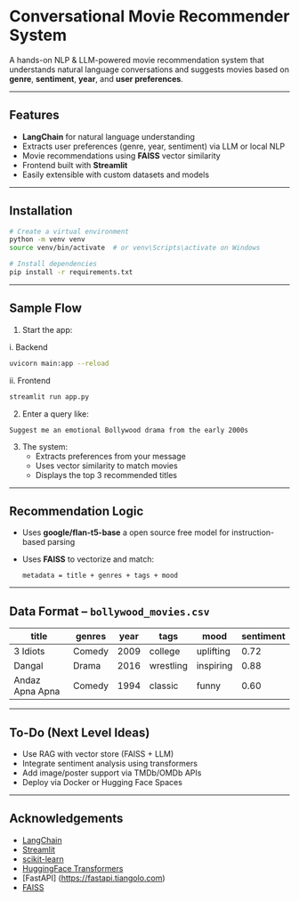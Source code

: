 

#  Conversational Movie Recommender System

A hands-on NLP & LLM-powered movie recommendation system that understands natural language conversations and suggests movies based on **genre**, **sentiment**, **year**, and **user preferences**.

---

##  Features

-  **LangChain** for natural language understanding
-  Extracts user preferences (genre, year, sentiment) via LLM or local NLP
-  Movie recommendations using **FAISS** vector similarity
-  Frontend built with **Streamlit**
-  Easily extensible with custom datasets and models

---


##  Installation

```bash
# Create a virtual environment
python -m venv venv
source venv/bin/activate  # or venv\Scripts\activate on Windows

# Install dependencies
pip install -r requirements.txt
```


---

##  Sample Flow

1. Start the app:

i. Backend
```bash
uvicorn main:app --reload
```

ii. Frontend
```bash
streamlit run app.py
```

2. Enter a query like:

```
Suggest me an emotional Bollywood drama from the early 2000s
```

3. The system:
   - Extracts preferences from your message
   - Uses vector similarity to match movies
   - Displays the top 3 recommended titles

---

##  Recommendation Logic

- Uses **google/flan-t5-base** a open source free model for instruction-based parsing

- Uses **FAISS** to vectorize and match:
  ```
  metadata = title + genres + tags + mood
  ```


---

##  Data Format – `bollywood_movies.csv`

| title            | genres  | year | tags     | mood      | sentiment |
|------------------|---------|------|----------|-----------|-----------|
| 3 Idiots         | Comedy  | 2009 | college  | uplifting | 0.72      |
| Dangal           | Drama   | 2016 | wrestling| inspiring | 0.88      |
| Andaz Apna Apna  | Comedy  | 1994 | classic  | funny     | 0.60      |

---

##  To-Do (Next Level Ideas)

- Use RAG with vector store (FAISS + LLM)
- Integrate sentiment analysis using transformers
- Add image/poster support via TMDb/OMDb APIs
- Deploy via Docker or Hugging Face Spaces


---

##  Acknowledgements

- [LangChain](https://github.com/langchain-ai/langchain)
- [Streamlit](https://streamlit.io/)
- [scikit-learn](https://scikit-learn.org/)
- [HuggingFace Transformers](https://huggingface.co/)
- [FastAPI] (https://fastapi.tiangolo.com)
- [FAISS](https://github.com/facebookresearch/faiss)
